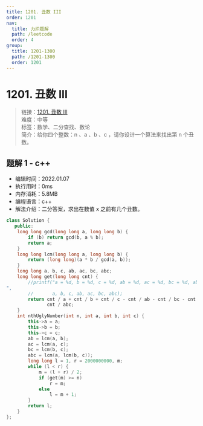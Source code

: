 ```yaml
---
title: 1201. 丑数 III
order: 1201
nav:
  title: 力扣题解
  path: /leetcode
  order: 4
group:
  title: 1201-1300
  path: /1201-1300
  order: 1201
---
```


# 1201. 丑数 III

> 链接：[1201. 丑数 III](https://leetcode-cn.com/problems/ugly-number-iii/)  
> 难度：中等  
> 标签：数学、二分查找、数论  
> 简介：给你四个整数：n 、a 、b 、c ，请你设计一个算法来找出第 n 个丑数。

## 题解 1 - c++

- 编辑时间：2022.01.07
- 执行用时：0ms
- 内存消耗：5.8MB
- 编程语言：c++
- 解法介绍：二分答案，求出在数值 x 之前有几个丑数。

```cpp
class Solution {
   public:
    long long gcd(long long a, long long b) {
        if (b) return gcd(b, a % b);
        return a;
    }
    long long lcm(long long a, long long b) {
        return (long long)(a * b / gcd(a, b));
    }
    long long a, b, c, ab, ac, bc, abc;
    long long get(long long cnt) {
        //printf("a = %d, b = %d, c = %d, ab = %d, ac = %d, bc = %d, abc = %d
",
        //       a, b, c, ab, ac, bc, abc);
        return cnt / a + cnt / b + cnt / c - cnt / ab - cnt / bc - cnt / ac +
               cnt / abc;
    }
    int nthUglyNumber(int n, int a, int b, int c) {
        this->a = a;
        this->b = b;
        this->c = c;
        ab = lcm(a, b);
        ac = lcm(a, c);
        bc = lcm(b, c);
        abc = lcm(a, lcm(b, c));
        long long l = 1, r = 2000000000, m;
        while (l < r) {
            m = (l + r) / 2;
            if (get(m) >= n)
                r = m;
            else
                l = m + 1;
        }
        return l;
    }
};
```
